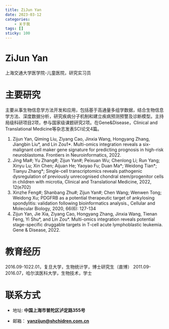 ```yaml
---
title: ZiJun Yan
date: 2023-03-12
categories: 
	- 关于我
tags: []
sticky: 100
---
```



# ZiJun Yan
上海交通大学医学院-儿童医院，研究实习员

# 主要研究

主要从事生物信息学方法开发和应用，包括基于高通量多组学数据，结合生物信息学方法、深度数据分析，研究疾病分子机制和建立疾病预测预警及诊断模型。主持局级科研项目2项，参与国家级课题研究2项。在Gene&Disease，Clinical and Translational Medicine等杂志发表SCI论文4篇。

1)	Zijun Yan, Qiming Liu, Ziyang Cao, Jinxia Wang, Hongyang Zhang, Jiangbin Liu*, and Lin Zou1*. Multi-omics integration reveals a six-malignant cell maker gene signature for predicting prognosis in high-risk neuroblastoma. Frontiers in Neuroinformatics, 2022.
2)	Jing Ma#; Yu Zhang#; Zijun Yan#; Peixuan Wu; Chenlong Li; Run Yang; Xinyu Lu; Xin Chen; Aijuan He; Yaoyao Fu; Duan Ma*; Weidong Tian*; Tianyu Zhang*; Single-cell transcriptomics reveals pathogenic dysregulation of previously unrecognised chondral stem/progenitor cells in children with microtia, Clinical and Translational Medicine, 2022, 12(e702) 
3)	Xinzhe Feng#; Shanbang Zhu#; Zijun Yan#; Chen Wang; Wenwen Tong; Weidong Xu; PDGFRB as a potential therapeutic target of ankylosing spondylitis: validation following bioinformatics analysis., Cellular and Molecular Biology, 2020, 66(6): 127-134 
4)	Zijun Yan, Jie Xia, Ziyang Cao, Hongyang Zhang, Jinxia Wang, Tienan Feng, Yi Shu*, and Lin Zou*. Multi-omics integration reveals potential stage-specific druggable targets in T-cell acute lymphoblastic leukemia. Gene & Disease, 2022. 

# 教育经历

2016.09-1022.01，复旦大学，生物统计学，博士研究生（直博）
2011.09-2016.07，哈尔滨医科大学，生物技术，学士

# 联系方式

-   地址: **中国上海市普陀区泸定路355号**
    
-  邮箱： **yanzijun@shchidren.com.cn**

